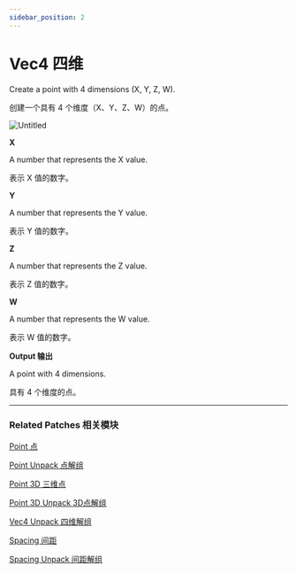 ```yaml
---
sidebar_position: 2
---
```


# Vec4 四维

Create a point with 4 dimensions (X, Y, Z, W).

创建一个具有 4 个维度（X、Y、Z、W）的点。

![Untitled](https://s3.us-west-2.amazonaws.com/secure.notion-static.com/eeae993b-cbd3-4fc7-9f5a-1944f05b5779/Untitled.png?X-Amz-Algorithm=AWS4-HMAC-SHA256&X-Amz-Content-Sha256=UNSIGNED-PAYLOAD&X-Amz-Credential=AKIAT73L2G45EIPT3X45%2F20220602%2Fus-west-2%2Fs3%2Faws4_request&X-Amz-Date=20220602T182542Z&X-Amz-Expires=86400&X-Amz-Signature=ff1b4f2aa2ea5d66471850376b4ec0e10678509a37afb1a35cfc45b910468704&X-Amz-SignedHeaders=host&response-content-disposition=filename%20%3D%22Untitled.png%22&x-id=GetObject)

**X**

A number that represents the X value.

表示 X 值的数字。

**Y**

A number that represents the Y value.

表示 Y 值的数字。

**Z**

A number that represents the Z value.

表示 Z 值的数字。

**W**

A number that represents the W value.

表示 W 值的数字。

**Output 输出**

A point with 4 dimensions.

具有 4 个维度的点。

------

### Related Patches 相关模块

[Point 点](https://www.notion.so/Point-d0bcf4a54de44976b38131205fb968bf)

[Point Unpack 点解组](https://www.notion.so/Point-Unpack-2b4874a049d34f898bc64c27879e191e)

[Point 3D 三维点](https://www.notion.so/Point-3D-6d2c3b3df3f74659ae0d647876ce3aa9)

[Point 3D Unpack 3D点解组](https://www.notion.so/Point-3D-Unpack-3D-20f89c51a8fd4116b9f4f00a2ea3b24a)

[Vec4 Unpack 四维解组](https://www.notion.so/Vec4-Unpack-5410d06c670c4883bdc2a3530bb7e3f8)

[Spacing 间距](https://www.notion.so/Spacing-e13b74f113f84f099372b54a11c514d0)

[Spacing Unpack 间距解组](https://www.notion.so/Spacing-Unpack-46de92a5ca6e46efba3795a7ff3ff7f9)
